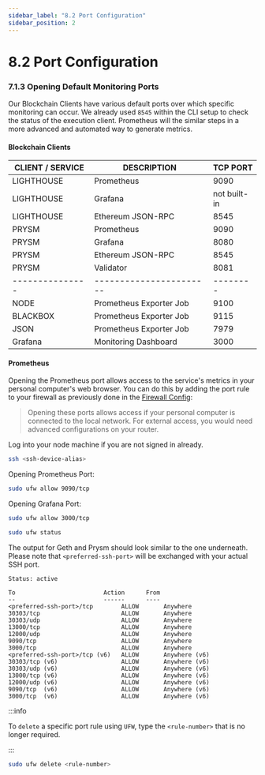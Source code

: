```yaml
---
sidebar_label: "8.2 Port Configuration"
sidebar_position: 2
---
```


# 8.2 Port Configuration

### 7.1.3 Opening Default Monitoring Ports

Our Blockchain Clients have various default ports over which specific monitoring can occur. We already used `8545` within the CLI setup to check the status of the execution client. Prometheus will the similar steps in a more advanced and automated way to generate metrics.

#### Blockchain Clients

| CLIENT / SERVICE | DESCRIPTION             | TCP PORT     |
| ---------------- | ----------------------- | ------------ |
| LIGHTHOUSE       | Prometheus              | 9090         |
| LIGHTHOUSE       | Grafana                 | not built-in |
| LIGHTHOUSE       | Ethereum JSON-RPC       | 8545         |
| PRYSM            | Prometheus              | 9090         |
| PRYSM            | Grafana                 | 8080         |
| PRYSM            | Ethereum JSON-RPC       | 8545         |
| PRYSM            | Validator               | 8081         |
| ---------------  | ----------------------- | --------     |
| NODE             | Prometheus Exporter Job | 9100         |
| BLACKBOX         | Prometheus Exporter Job | 9115         |
| JSON             | Prometheus Exporter Job | 7979         |
| Grafana          | Monitoring Dashboard    | 3000         |

#### Prometheus

Opening the Prometheus port allows access to the service's metrics in your personal computer's web browser. You can do this by adding the port rule to your firewall as previously done in the [Firewall Config](#):

<!--TODO: /3-system-setup/06-firewall-config.md -->

> Opening these ports allows access if your personal computer is connected to the local network. For external access, you would need advanced configurations on your router.

Log into your node machine if you are not signed in already.

```sh
ssh <ssh-device-alias>
```

Opening Prometheus Port:

```sh
sudo ufw allow 9090/tcp
```

Opening Grafana Port:

```sh
sudo ufw allow 3000/tcp
```

```sh
sudo ufw status
```

The output for Geth and Prysm should look similar to the one underneath. Please note that `<preferred-ssh-port>` will be exchanged with your actual SSH port.

```text
Status: active

To                         Action      From
--                         ------      ----
<preferred-ssh-port>/tcp        ALLOW       Anywhere
30303/tcp                       ALLOW       Anywhere
30303/udp                       ALLOW       Anywhere
13000/tcp                       ALLOW       Anywhere
12000/udp                       ALLOW       Anywhere
9090/tcp                        ALLOW       Anywhere
3000/tcp                        ALLOW       Anywhere
<preferred-ssh-port>/tcp (v6)   ALLOW       Anywhere (v6)
30303/tcp (v6)                  ALLOW       Anywhere (v6)
30303/udp (v6)                  ALLOW       Anywhere (v6)
13000/tcp (v6)                  ALLOW       Anywhere (v6)
12000/udp (v6)                  ALLOW       Anywhere (v6)
9090/tcp  (v6)                  ALLOW       Anywhere (v6)
3000/tcp  (v6)                  ALLOW       Anywhere (v6)
```

:::info

To `delete` a specific port rule using `UFW`, type the `<rule-number>` that is no longer required.

:::

```sh
sudo ufw delete <rule-number>
```

